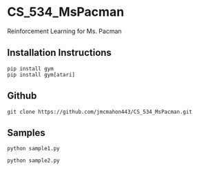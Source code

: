 # CS_534_MsPacman
Reinforcement Learning for Ms. Pacman

## Installation Instructions
```
pip install gym
pip install gym[atari]
```

## Github
```
git clone https://github.com/jmcmahon443/CS_534_MsPacman.git
```

## Samples
```
python sample1.py
```

```
python sample2.py
```